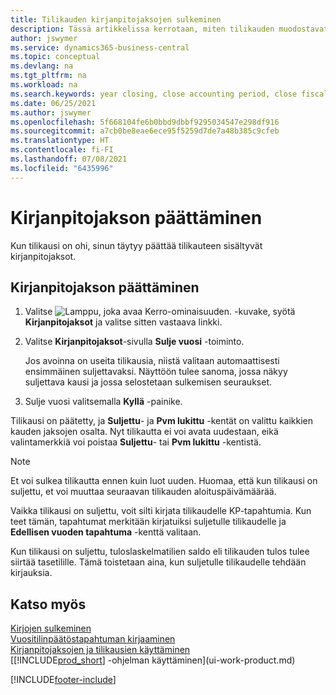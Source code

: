 ```yaml
---
title: Tilikauden kirjanpitojaksojen sulkeminen
description: Tässä artikkelissa kerrotaan, miten tilikauden muodostavat kirjanpitojaksot suljetaan kauden lopussa.
author: jswymer
ms.service: dynamics365-business-central
ms.topic: conceptual
ms.devlang: na
ms.tgt_pltfrm: na
ms.workload: na
ms.search.keywords: year closing, close accounting period, close fiscal year, bank account detailed trial balance
ms.date: 06/25/2021
ms.author: jswymer
ms.openlocfilehash: 5f668104fe6b0bbd9dbbf9295034547e298df916
ms.sourcegitcommit: a7cb0be8eae6ece95f5259d7de7a48b385c9cfeb
ms.translationtype: HT
ms.contentlocale: fi-FI
ms.lasthandoff: 07/08/2021
ms.locfileid: "6435996"
---
```

# <a name="close-accounting-periods"></a>Kirjanpitojakson päättäminen
Kun tilikausi on ohi, sinun täytyy päättää tilikauteen sisältyvät kirjanpitojaksot.

## <a name="to-close-accounting-periods"></a>Kirjanpitojakson päättäminen
1. Valitse ![Lamppu, joka avaa Kerro-ominaisuuden.](media/ui-search/search_small.png "Kerro, mitä haluat tehdä") -kuvake, syötä **Kirjanpitojaksot** ja valitse sitten vastaava linkki.
2. Valitse **Kirjanpitojaksot**-sivulla **Sulje vuosi** -toiminto.

    Jos avoinna on useita tilikausia, niistä valitaan automaattisesti ensimmäinen suljettavaksi. Näyttöön tulee sanoma, jossa näkyy suljettava kausi ja jossa selostetaan sulkemisen seuraukset.
3. Sulje vuosi valitsemalla **Kyllä** -painike.

Tilikausi on päätetty, ja **Suljettu**- ja **Pvm lukittu** -kentät on valittu kaikkien kauden jaksojen osalta. Nyt tilikautta ei voi avata uudestaan, eikä valintamerkkiä voi poistaa **Suljettu**- tai **Pvm lukittu** -kentistä.

> [!NOTE]  
>   Et voi sulkea tilikautta ennen kuin luot uuden. Huomaa, että kun tilikausi on suljettu, et voi muuttaa seuraavan tilikauden aloituspäivämäärää.

Vaikka tilikausi on suljettu, voit silti kirjata tilikaudelle KP-tapahtumia. Kun teet tämän, tapahtumat merkitään kirjatuiksi suljetulle tilikaudelle ja **Edellisen vuoden tapahtuma** -kenttä valitaan.

Kun tilikausi on suljettu, tuloslaskelmatilien saldo eli tilikauden tulos tulee siirtää tasetilille. Tämä toistetaan aina, kun suljetulle tilikaudelle tehdään kirjauksia.

## <a name="see-also"></a>Katso myös

[Kirjojen sulkeminen](year-close-books.md)  
[Vuositilinpäätöstapahtuman kirjaaminen](year-how-post-year-end-close-entry.md)  
[Kirjanpitojaksojen ja tilikausien käyttäminen](finance-accounting-periods-and-fiscal-years.md)  
[[!INCLUDE[prod_short](includes/prod_short.md)] -ohjelman käyttäminen](ui-work-product.md)


[!INCLUDE[footer-include](includes/footer-banner.md)]